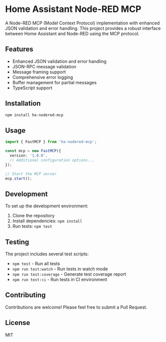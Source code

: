 # Home Assistant Node-RED MCP

A Node-RED MCP (Model Context Protocol) implementation with enhanced JSON validation and error handling. This project provides a robust interface between Home Assistant and Node-RED using the MCP protocol.

## Features

- Enhanced JSON validation and error handling
- JSON-RPC message validation
- Message framing support
- Comprehensive error logging
- Buffer management for partial messages
- TypeScript support

## Installation

```bash
npm install ha-nodered-mcp
```

## Usage

```typescript
import { FastMCP } from 'ha-nodered-mcp';

const mcp = new FastMCP({
  version: '1.0.0',
  // Additional configuration options...
});

// Start the MCP server
mcp.start();
```

## Development

To set up the development environment:

1. Clone the repository
2. Install dependencies: `npm install`
3. Run tests: `npm test`

## Testing

The project includes several test scripts:

- `npm test` - Run all tests
- `npm run test:watch` - Run tests in watch mode
- `npm run test:coverage` - Generate test coverage report
- `npm run test:ci` - Run tests in CI environment

## Contributing

Contributions are welcome! Please feel free to submit a Pull Request.

## License

MIT
